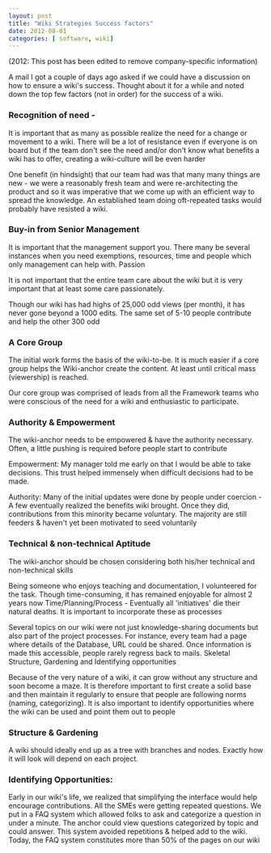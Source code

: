 ```yaml
---
layout: post
title: "Wiki Strategies Success factors"
date: 2012-08-01
categories: [ software, wiki]
---
```

(2012: This post has been edited to remove company-specific information)

A mail I got a couple of days ago asked if we could have a discussion on how to ensure a wiki's success. Thought about it for a while and noted down the top few factors (not in order) for the success of a wiki.

### Recognition of need -

It is important that as many as possible realize the need for a change or movement to a wiki. There will be a lot of resistance even if everyone is on board but if the team don't see the need and/or don't know what benefits a wiki has to offer, creating a wiki-culture will be even harder

One benefit (in hindsight) that our team had was that many many things are new - we were a reasonably fresh team and were re-architecting the product and so it was imperative that we come up with an efficient way to spread the knowledge. An established team doing oft-repeated tasks would probably have resisted a wiki.

### Buy-in from Senior Management

It is important that the management support you. There many be several instances when you need exemptions, resources, time and people which only management can help with.
Passion

It is not important that the entire team care about the wiki but it is very important that at least some care passionately. 

Though our wiki has had highs of 25,000 odd views (per month), it has never gone beyond a 1000 edits. The same set of 5-10 people contribute and help the other 300 odd

### A Core Group

The initial work forms the basis of the wiki-to-be. It is much easier if a core group helps the Wiki-anchor create the content. At least until critical mass (viewership) is reached.

Our core group was comprised of leads from all the Framework teams who were conscious of the need for a wiki and enthusiastic to participate. 

### Authority & Empowerment
The wiki-anchor needs to be empowered & have the authority necessary. Often, a little pushing is required before people start to contribute

Empowerment: My manager told me early on that I would be able to take decisions. This trust helped immensely when difficult decisions had to be made.

Authority: Many of the initial updates were done by people under coercion - A few eventually realized the benefits wiki brought. Once they did, contributions from this minority became voluntary. The majority are still feeders & haven't yet been motivated to seed voluntarily

### Technical & non-technical Aptitude

The wiki-anchor should be chosen considering both his/her technical and non-technical skills

Being someone who enjoys teaching and documentation, I volunteered for the task. Though time-consuming, it has remained enjoyable for almost 2 years now
Time/Planning/Process -
Eventually all 'initiatives' die their natural deaths. It is important to incorporate these as processes

Several topics on our wiki were not just knowledge-sharing documents but also part of the project processes. For instance, every team had a page where details of the Database, URL could be shared. Once information is made this accessible, people rarely regress back to mails. 
Skeletal Structure, Gardening and Identifying opportunities

Because of the very nature of a wiki, it can grow without any structure and soon become a maze. It is therefore important to first create a solid base and then maintain it regularly to ensure that people are following norms (naming, categorizing). It is also important to identify opportunities where the wiki can be used and point them out to people

### Structure & Gardening 

A wiki should ideally end up as a tree with branches and nodes. Exactly how it will look will depend on each project.  

### Identifying Opportunities: 

Early in our wiki's life, we realized that simplifying the interface would help encourage contributions. All the SMEs were getting repeated questions. We put in a FAQ system which allowed folks to ask and categorize a question in under a minute. The anchor could view questions categorized by topic and could answer. This system avoided repetitions & helped add to the wiki. Today, the FAQ system constitutes more than 50% of the pages on our wiki
